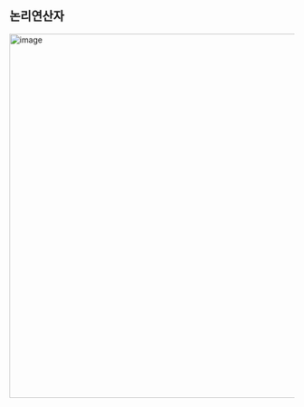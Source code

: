 ## 논리연산자 
<img width="644" alt="image" src="https://user-images.githubusercontent.com/93205435/184534564-7e3ee37d-aa24-4723-8e1e-8d64323bebbe.png">
